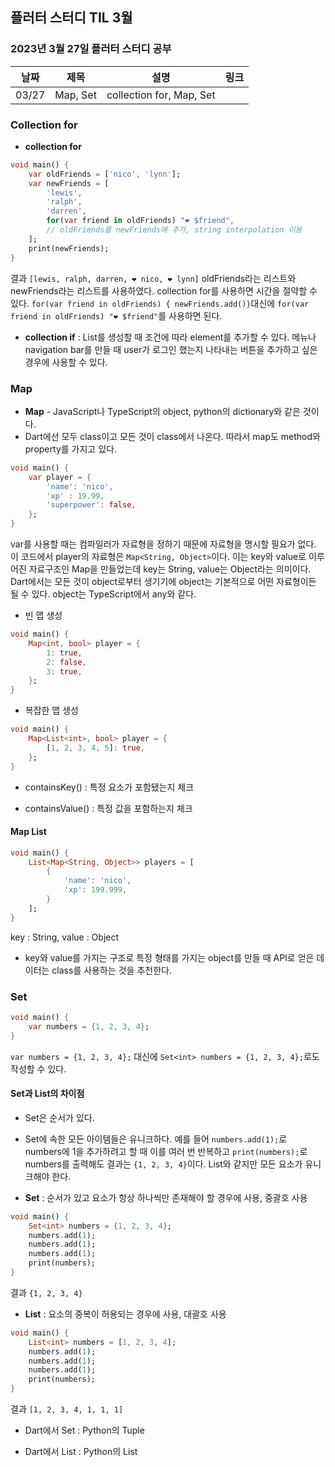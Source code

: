 ## 플러터 스터디 TIL 3월 

###  2023년 3월 27일 플러터 스터디 공부 
| 날짜       | 제목               | 설명                                | 링크                                                                             |
| ---------- | ------------------ | ----------------------------------- | -------------------------------------------------------------------------------- |
| 03/27 | Map, Set  | collection for, Map, Set  |  |   


### Collection for

* **collection for**
```dart
void main() {
	var oldFriends = ['nico', 'lynn'];
	var newFriends = [
		'lewis',
		'ralph',
		'darren',
		for(var friend in oldFriends) "❤ $friend",
		// oldFriends를 newFriends에 추가, string interpolation 이용
	];
	print(newFriends);
}
```
결과 `[lewis, ralph, darren, ❤ nico, ❤ lynn]`
oldFriends라는 리스트와 newFriends라는 리스트를 사용하였다. collection for를 사용하면 시간을 절약할 수 있다. `for(var friend in oldFriends) { newFriends.add()}`대신에 `for(var friend in oldFriends) "❤ $friend"`를 사용하면 된다.
 
* **collection if**  : List를 생성할 때 조건에 따라 element를 추가할 수 있다. 메뉴나 navigation bar를 만들 때 user가 로그인 했는지 나타내는 버튼을 추가하고 싶은 경우에 사용할 수 있다. 



### Map
* **Map** - JavaScript나 TypeScript의 object, python의 dictionary와 같은 것이다. 
* Dart에선 모두 class이고 모든 것이 class에서 나온다. 따라서 map도 method와 property를 가지고 있다. 

```dart
void main() {
	var player = {
		'name': 'nico', 
		'xp' : 19.99, 
		'superpower': false,
	};
}
```
var를 사용할 때는 컴파일러가 자료형을 정하기 때문에 자료형을 명시할 필요가 없다. 이 코드에서 player의 자료형은 `Map<String, Object>`이다. 이는 key와 value로 이루어진 자료구조인 Map을 만들었는데 key는 String, value는 Object라는 의미이다. Dart에서는 모든 것이 object로부터 생기기에 object는 기본적으로 어떤 자료형이든 될 수 있다. object는 TypeScript에서 any와 같다. 

* 빈 맵 생성
```dart
void main() {
	Map<int, bool> player = {
		1: true,
		2: false,
		3: true,
	};
}
```

* 복잡한 맵 생성
```dart
void main() {
	Map<List<int>, bool> player = {
		[1, 2, 3, 4, 5]: true,
	};
}
```

* containsKey() : 특정 요소가 포함됐는지 체크

* containsValue() : 특정 값을 포함하는지 체크

#### Map List 
```dart
void main() {
	List<Map<String, Object>> players = [
		{
			'name': 'nico',
			'xp': 199.999,
		}
	];
}
```
key : String, value : Object
* key와 value를 가지는 구조로 특정 형태를 가지는 object를 만들 때 API로 얻은 데이터는 class를 사용하는 것을 추천한다.


### Set
```dart
void main() {
	var numbers = {1, 2, 3, 4};
}
```
`var numbers = {1, 2, 3, 4};` 대신에 `Set<int> numbers = {1, 2, 3, 4};`로도 작성할 수 있다. 

#### Set과 List의 차이점
* Set은 순서가 있다. 
* Set에 속한 모든 아이템들은 유니크하다. 
예를 들어 `numbers.add(1);`로 numbers에 1을 추가하려고 할 때 이를 여러 번 반복하고 `print(numbers);`로 numbers를 출력해도 결과는 `{1, 2, 3, 4}`이다.  List와 같지만 모든 요소가 유니크해야 한다. 

* **Set** : 순서가 있고 요소가 항상 하나씩만 존재해야 할 경우에 사용, 중괄호 사용
```dart
void main() {
	Set<int> numbers = {1, 2, 3, 4};
	numbers.add(1);
	numbers.add(1);
	numbers.add(1);
	print(numbers);
}
```
결과 `{1, 2, 3, 4}`

* **List** : 요소의 중복이 허용되는 경우에 사용, 대괄호 사용
```dart
void main() {
	List<int> numbers = [1, 2, 3, 4];
	numbers.add(1);
	numbers.add(1);
	numbers.add(1);
	print(numbers);
}
```
결과 `[1, 2, 3, 4, 1, 1, 1]`

* Dart에서 Set : Python의 Tuple

* Dart에서 List : Python의 List